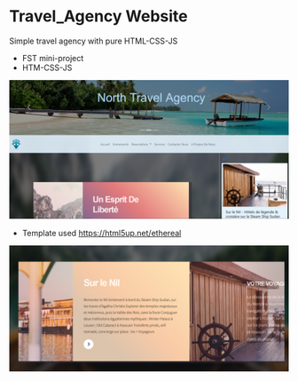 # Travel_Agency Website
Simple travel agency with pure HTML-CSS-JS
- FST mini-project
- HTM-CSS-JS


![full](https://github.com/Klngzk/Travel_Agency/blob/main/readme_img/Screenshot%202022-01-24%20002033.png?raw=true)
- Template used https://html5up.net/ethereal

![template](https://github.com/Klngzk/Travel_Agency/blob/main/readme_img/Screenshot%202022-01-24%20002135.png?raw=true)
